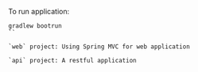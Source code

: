 To run application:
```
gradlew bootrun
``

`web` project: Using Spring MVC for web application

`api` project: A restful application